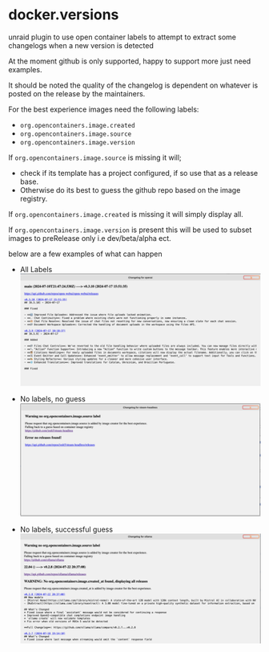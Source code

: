 # docker.versions

unraid plugin to use open container labels to attempt to extract some changelogs when a new version is detected

At the moment github is only supported, happy to support more just need examples.

It should be noted the quality of the changelog is dependent on whatever is posted on the release by the maintainers.

For the best experience images need the following labels:

* `org.opencontainers.image.created`
* `org.opencontainers.image.source`
* `org.opencontainers.image.version`

If `org.opencontainers.image.source` is missing it will;

* check if its template has a project configured, if so use that as a release base.
* Otherwise do its best to guess the github repo based on the image registry.

If `org.opencontainers.image.created` is missing it will simply display all.

If `org.opencontainers.image.version` is present this will be used to subset images to preRelease only i.e dev/beta/alpha ect.

below are a few examples of what can happen

* All Labels
![All Labels](images/all.png)

* No labels, no guess
![No labels, no guess](images/none.png)

* No labels, successful guess
![No labels, successful guess](images/semi.png)
